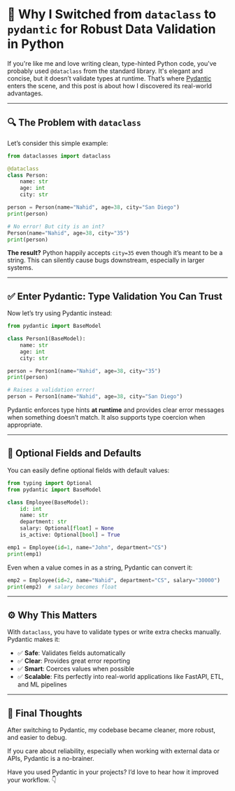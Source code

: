 # 🤖 Why I Switched from `dataclass` to `pydantic` for Robust Data Validation in Python

If you're like me and love writing clean, type-hinted Python code, you've probably used `@dataclass` from the standard library. It's elegant and concise, but it doesn’t validate types at runtime. That’s where [Pydantic](https://docs.pydantic.dev/) enters the scene, and this post is about how I discovered its real-world advantages.

---

## 🔍 The Problem with `dataclass`

Let’s consider this simple example:

```python
from dataclasses import dataclass

@dataclass
class Person:
    name: str
    age: int
    city: str

person = Person(name="Nahid", age=38, city="San Diego")
print(person)

# No error! But city is an int?
Person(name="Nahid", age=38, city="35")
print(person)
```

**The result?** Python happily accepts `city=35` even though it’s meant to be a string. This can silently cause bugs downstream, especially in larger systems.

---

## ✅ Enter Pydantic: Type Validation You Can Trust

Now let’s try using Pydantic instead:

```python
from pydantic import BaseModel

class Person1(BaseModel):
    name: str
    age: int
    city: str

person = Person1(name="Nahid", age=38, city="35")
print(person)

# Raises a validation error!
person = Person1(name="Nahid", age=38, city="San Diego")
```

Pydantic enforces type hints **at runtime** and provides clear error messages when something doesn’t match. It also supports type coercion when appropriate.

---

## 🎯 Optional Fields and Defaults

You can easily define optional fields with default values:

```python
from typing import Optional
from pydantic import BaseModel

class Employee(BaseModel):
    id: int
    name: str
    department: str
    salary: Optional[float] = None
    is_active: Optional[bool] = True

emp1 = Employee(id=1, name="John", department="CS")
print(emp1)
```

Even when a value comes in as a string, Pydantic can convert it:

```python
emp2 = Employee(id=2, name="Nahid", department="CS", salary="30000")
print(emp2)  # salary becomes float
```

---

## ⚙️ Why This Matters

With `dataclass`, you have to validate types or write extra checks manually. Pydantic makes it:

- ✅ **Safe**: Validates fields automatically  
- ✅ **Clear**: Provides great error reporting  
- ✅ **Smart**: Coerces values when possible  
- ✅ **Scalable**: Fits perfectly into real-world applications like FastAPI, ETL, and ML pipelines

---

## 🚀 Final Thoughts

After switching to Pydantic, my codebase became cleaner, more robust, and easier to debug.

If you care about reliability, especially when working with external data or APIs, Pydantic is a no-brainer.

Have you used Pydantic in your projects? I’d love to hear how it improved your workflow. 👇
